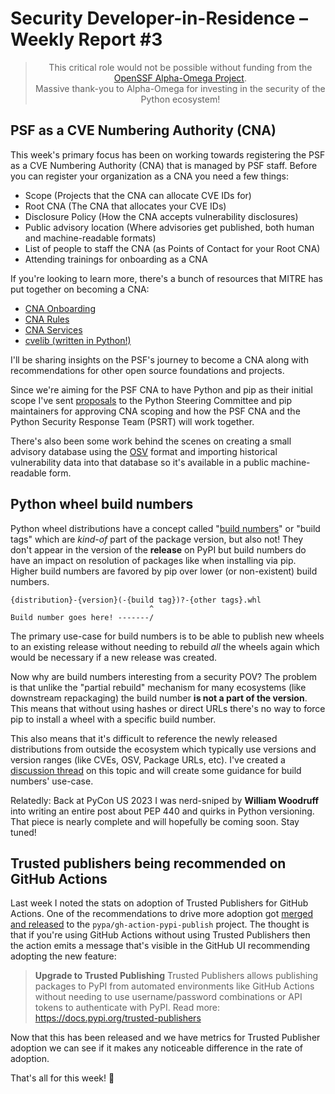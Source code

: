 # Security Developer-in-Residence – Weekly Report #3

<blockquote>
  <center>This critical role would not be possible without funding from the <a href="https://alpha-omega.dev">OpenSSF Alpha-Omega Project</a>.<br>
  Massive thank-you to Alpha-Omega for investing in the security of the Python ecosystem!</center>
</blockquote>

## PSF as a CVE Numbering Authority (CNA)

This week's primary focus has been on working towards registering the PSF as a CVE Numbering Authority (CNA)
that is managed by PSF staff. Before you can register your organization as a CNA you need a few things:

- Scope (Projects that the CNA can allocate CVE IDs for)
- Root CNA (The CNA that allocates your CVE IDs)
- Disclosure Policy (How the CNA accepts vulnerability disclosures)
- Public advisory location (Where advisories get published, both human and machine-readable formats)
- List of people to staff the CNA (as Points of Contact for your Root CNA)
- Attending trainings for onboarding as a CNA

If you're looking to learn more, there's a bunch of resources that MITRE has put together on becoming a CNA:

- [CNA Onboarding](https://www.cve.org/ResourcesSupport/Resources#cnaOnboarding)
- [CNA Rules](https://www.cve.org/ResourcesSupport/AllResources/CNARules)
- [CNA Services](https://www.cve.org/AllResources/CveServices)
- [cvelib (written in Python!)](https://github.com/RedHatProductSecurity/cvelib)

I'll be sharing insights on the PSF's journey to become a CNA along with recommendations for other open source
foundations and projects.

Since we're aiming for the PSF CNA to have Python and pip as their initial scope I've sent [proposals](https://github.com/pypa/pip/issues/12139)
to the Python Steering Committee and pip maintainers for approving CNA scoping and how the PSF CNA and the Python Security Response Team
(PSRT) will work together.

There's also been some work behind the scenes on creating a small advisory database using the [OSV](https://osv.dev) format
and importing historical vulnerability data into that database so it's available in a public machine-readable form.

## Python wheel build numbers

Python wheel distributions have a concept called "[build numbers](https://packaging.python.org/en/latest/specifications/binary-distribution-format/#file-format)" or "build tags"
which are *kind-of* part of the package version, but also not! They don't appear in the version of
the **release** on PyPI but build numbers do have an impact on resolution of packages
like when installing via pip. Higher build numbers are favored by pip over lower (or non-existent) build numbers.

```
{distribution}-{version}(-{build tag})?-{other tags}.whl
                               ^
Build number goes here! -------/
```

The primary use-case for build numbers is to be able to publish new wheels to an existing release without needing
to rebuild *all* the wheels again which would be necessary if a new release was created.

Now why are build numbers interesting from a security POV? The problem is that unlike the "partial rebuild"
mechanism for many ecosystems (like downstream repackaging) the build number **is not a part of the version**.
This means that without using hashes or direct URLs there's no way to force pip to install a wheel with a specific build number.

This also means that it's difficult to reference the newly released distributions from outside the ecosystem which
typically use versions and version ranges (like CVEs, OSV, Package URLs, etc). I've created a [discussion thread](https://discuss.python.org/t/guidance-on-wheel-build-numbers-for-external-reference-security-fixes/29621/2)
on this topic and will create some guidance for build numbers' use-case.

Relatedly: Back at PyCon US 2023 I was nerd-sniped by **William Woodruff** into writing an entire post about PEP 440 and quirks in Python versioning.
That piece is nearly complete and will hopefully be coming soon. Stay tuned!

## Trusted publishers being recommended on GitHub Actions

Last week I noted the stats on adoption of Trusted Publishers for GitHub Actions. One
of the recommendations to drive more adoption got [merged and released](https://github.com/pypa/gh-action-pypi-publish/pull/167)
to the `pypa/gh-action-pypi-publish` project. The thought is that if you're using GitHub Actions
without using Trusted Publishers then the action emits a message that's visible in the GitHub UI
recommending adopting the new feature:

> **Upgrade to Trusted Publishing**
> Trusted Publishers allows publishing packages to PyPI from automated
> environments like GitHub Actions without needing to use username/password
> combinations or API tokens to authenticate with PyPI.
> Read more: https://docs.pypi.org/trusted-publishers

Now that this has been released and we have metrics for Trusted Publisher adoption we can see if it makes
any noticeable difference in the rate of adoption.

That's all for this week! 👋